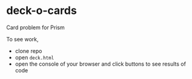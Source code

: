 # deck-o-cards
Card problem for Prism

To see work, 
   * clone repo
   * open ```deck.html```
   * open the console of your browser and click buttons to see results of code
